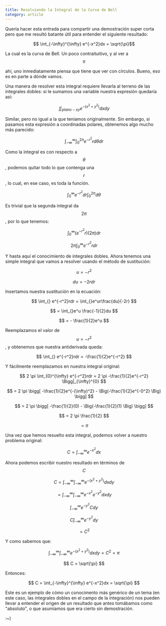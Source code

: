 ```yaml
---
title: Resolviendo la Integral de la Curva de Bell
category: article
---
```


Quería hacer esta entrada para compartir una demostración super corta pero que me resultó batante útil para entender
el siguiente resultado:

$$ \int_{-\infty}^{\infty} e^{-x^2}dx = \sqrt{\pi}$$

La cual es la curva de Bell. Un poco contraituitivo, y al ver a 
<span>
$$ \pi $$
</span>

ahí, uno inmediatamente piensa que tiene que ver con círculos. Bueno, eso es en parte a dónde vamos.

Una manera de resolver esta integral requiere llevarla al terreno de las integrales dobles: si le sumamos una variable
nuestra expresión quedaría así:

$$ \iint_{plano-xy} e^{-(x^2 + y^2)}dxdy $$

Similar, pero no igual a la que teníamos originalmente. Sin embargo, si pasamos esta expresión a coordinadas polares,
obtenemos algo mucho más parecido:

$$ \int_{-\infty}^{\infty}\int_{0}^{2\pi}e^{-r^2}rd \theta dr $$

Como la integral es con respecto a
<span>$$\theta$$</span>, podemos quitar todo lo que contenga una
<span> $$r$$</span>, lo cual, en ese caso, es toda la función.

$$ \int_{0}^{\infty} e^{-r^2}dr \int_{0}^{2\pi}d\theta $$

Es trivial que la segunda integral da <span>$$2\pi$$</span>, por lo que tenemos:

$$\int_{0}^{\infty}(e^{-r^2}r)(2\pi)dr $$

$$2\pi\int_{0}^{\infty}e^{-r^2}rdr $$

Y hasta aquí el conocimiento de integrales dobles. Ahora tenemos una simple integral que vamos a
resolver usando el método de sustitución:

$$ u = -r^2$$

$$du = -2rdr $$

Insertamos nuestra sustitución en la ecuación:

$$ \int_{} e^{-r^2}rdr = \int_{}e^ur\frac{du}{-2r} $$

$$ = \int_{}e^u \frac{-1}{2}du $$

$$ = - \frac{1}{2}e^u $$

Reemplazamos el valor de <span> $$ u = -r^2 $$ </span>, y obtenemos que nuestra antiderivada
queda:

$$ \int_{} e^{-r^2}rdr = -\frac{1}{2}e^{-r^2} $$

Y fácilmente reemplazamos en nuestra integral original:

$$ 2 \pi \int_{0}^{\infty} e^{-r^2}rdr 
= 2 \pi  -\frac{1}{2}e^{-r^2}  \Bigg|_{\infty}^{0} $$

$$ = 2 \pi \bigg[ -\frac{1}{2}e^{-(\infty)^2} - \Big(-\frac{1}{2}e^{-0^2} \Big) \bigg] $$

$$ = 2 \pi \bigg[ -\frac{1}{2}(0) - \Big(-\frac{1}{2}(1) \Big) \bigg] $$

$$ = 2 \pi \frac{1}{2} $$

$$ = \pi $$

Una vez que hemos resuelto esta integral, podemos volver a nuestro problema original:

$$ C = \int_{-\infty}^{\infty} e^{-x^2}dx $$

Ahora podemos escribir nuestro resultado en términos de <span> $$ C $$</span>

$$ C = \int_{-\infty}^{\infty} \int_{-\infty}^{\infty} e^{-(x^2 + y^2)}dx dy $$

$$ = \int_{-\infty}^{\infty} \int_{-\infty}^{\infty} e^{-x^2}e^{-y^2}dx dy $$

$$ \int_{-\infty}^{\infty} e^{-y^2}Cdy $$

$$ C \int_{-\infty}^{\infty} e^{-y^2}dy $$

$$ = C^2 $$

Y como sabemos que:

$$ \int_{-\infty}^{\infty} \int_{-\infty}^{\infty} e^{-(x^2 + y^2)}dxdy = C^2 = \pi $$

$$ C = \sqrt{\pi} $$

Entonces:

$$ C = \int_{-\infty}^{\infty} e^{-x^2}dx = \sqrt{\pi} $$

Este es un ejemplo de cómo un conocimento más genérico de un tema (en este caso, las integrales
dobles en el campo de la integración) nos pueden llevar a entender el origen de un resultado
que antes tomábamos como "absoluto", o que asumíamos que era cierto sin demostración.

:~)